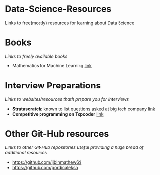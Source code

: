 # Data-Science-Resources
Links to free(mostly) resources for learning about Data Science

# Books
*Links to freely available books*
- Mathematics for Machine Learning [link](https://mml-book.github.io/)

# Interview Preparations
*Links to websites/resources thath prepare you for interviews*
- **Stratascratch**: known to list questions asked at big tech company [link](https://www.stratascratch.com/)
- **Competitive programming on Topcoder** [link](https://www.topcoder.com/thrive/tracks?track=Competitive%20Programming)

# Other Git-Hub resources
*Links to other Git-Hub repositories useful providing a huge bread of additional resources*
- https://github.com/jibinmathew69
- https://github.com/gordicaleksa
